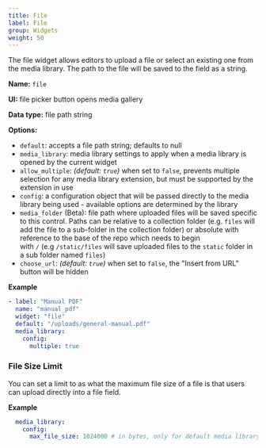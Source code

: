```yaml
---
title: File
label: File
group: Widgets
weight: 50
---
```


The file widget allows editors to upload a file or select an existing one from the media library. The path to the file will be saved to the field as a string.

**Name:** `file`

**UI:** file picker button opens media gallery

**Data type:** file path string

**Options:**

- `default`: accepts a file path string; defaults to null
- `media_library`: media library settings to apply when a media library is opened by the current widget
- `allow_multiple`: *(default: `true`)* when set to `false`, prevents multiple selection for any media library extension, but must be supported by the extension in use
- `config`: a configuration object that will be passed directly to the media library being used - available options are determined by the library
- `media_folder` (Beta): file path where uploaded files will be saved specific to this control. Paths can be relative to a collection folder (e.g. `files` will add the file to a sub-folder in the collection folder) or absolute with reference to the base of the repo which needs to begin with `/` (e.g `/static/files` will save uploaded files to the `static` folder in a sub folder named `files`)
- `choose_url`: *(default: `true`)* when set to `false`, the "Insert from URL" button will be hidden

**Example**

```yaml
- label: "Manual PDF"
  name: "manual_pdf"
  widget: "file"
  default: "/uploads/general-manual.pdf"
  media_library:
    config:
      multiple: true
```

### File Size Limit

You can set a limit to as what the maximum file size of a file is that users can upload directly into a file field.

**Example**

```yaml
  media_library:
    config:
      max_file_size: 1024000 # in bytes, only for default media library
```
